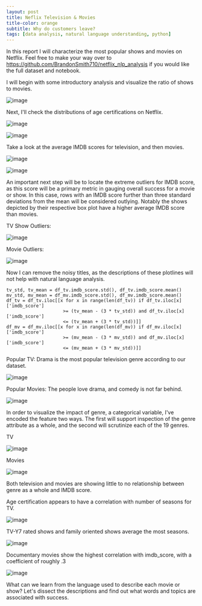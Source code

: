 ```yaml
---
layout: post
title: Neflix Television & Movies
title-color: orange
subtitle: Why do customers leave?
tags: [data analysis, natural language understanding, python]
---
```



In this report I will characterize the most popular shows and movies on Netflix.
Feel free to make your way over to https://github.com/BrandonSmith710/netflix_nlp_analysis if you would like the full dataset and notebook.

I will begin with some introductory analysis and visualize the ratio of shows to movies.

![image](https://user-images.githubusercontent.com/75755695/176339508-c5438251-698e-4c33-add0-1ce5486223f0.png)

Next, I'll check the distributions of age certifications on Netflix.

![image](https://user-images.githubusercontent.com/75755695/176339260-86cb7e08-7f68-4c3d-97ba-c827da1c3c6d.png)

![image](https://user-images.githubusercontent.com/75755695/176339443-4e0d078d-0911-486d-8168-25019e040824.png)

Take a look at the average IMDB scores for television, and then movies.

![image](https://user-images.githubusercontent.com/75755695/176340219-22639de1-a835-441b-8543-afb0a9e10b00.png)

![image](https://user-images.githubusercontent.com/75755695/176340345-c6c5571f-dc71-4254-83b0-238cef16ed97.png)

An important next step will be to locate the extreme outliers for IMDB score, as this score will be a primary metric in gauging overall success for a movie or show.
In this case, rows with an IMDB score further than three standard deviations from the mean will be considered outlying.
Notably the shows depicted by their respective box plot have a higher average IMDB score than movies.

TV Show Outliers:

![image](https://user-images.githubusercontent.com/75755695/176341099-ea9fc209-8690-4872-bcfb-c4013a622e71.png)

Movie Outliers:

![image](https://user-images.githubusercontent.com/75755695/176341151-a4c4a782-a9e7-4654-81d6-fcc28d0f594b.png)

Now I can remove the noisy titles, as the descriptions of these plotlines will not help with natural language analysis.

~~~
tv_std, tv_mean = df_tv.imdb_score.std(), df_tv.imdb_score.mean()
mv_std, mv_mean = df_mv.imdb_score.std(), df_mv.imdb_score.mean()
df_tv = df_tv.iloc[[x for x in range(len(df_tv)) if df_tv.iloc[x]['imdb_score']
                     >= (tv_mean - (3 * tv_std)) and df_tv.iloc[x]['imdb_score']
                     <= (tv_mean + (3 * tv_std))]]
df_mv = df_mv.iloc[[x for x in range(len(df_mv)) if df_mv.iloc[x]['imdb_score']
                     >= (mv_mean - (3 * mv_std)) and df_mv.iloc[x]['imdb_score']
                     <= (mv_mean + (3 * mv_std))]]
~~~

Popular TV: Drama is the most popular television genre according to our dataset.

![image](https://user-images.githubusercontent.com/75755695/176343327-a2f31c64-a6d9-449a-b2c7-5485c617e09e.png)

Popular Movies: The people love drama, and comedy is not far behind.

![image](https://user-images.githubusercontent.com/75755695/176343368-be795e30-9b5d-4d18-8d67-cf33a4b01fda.png)

In order to visualize the impact of genre, a categorical variable, I've encoded the feature two ways. The first will support inspection of the genre attribute as a whole, and the second will scrutinize each of the 19 genres.

TV

![image](https://user-images.githubusercontent.com/75755695/176342414-ad061681-4466-4f76-a800-890fdff9c05b.png)

Movies

![image](https://user-images.githubusercontent.com/75755695/176345486-67c1f00d-a058-44ba-8ed8-5917e012d5dd.png)

Both television and movies are showing little to no relationship between genre as a whole and IMDB score.


Age certification appears to have a correlation with number of seasons for TV.

![image](https://user-images.githubusercontent.com/75755695/176342770-543cbaa1-3864-497c-84e7-b290b8a643be.png)

TV-Y7 rated shows and family oriented shows average the most seasons.

![image](https://user-images.githubusercontent.com/75755695/176345627-48e93c87-ea89-4315-80e4-8c13df9cce5c.png)


Documentary movies show the highest correlation with imdb_score, with a coefficient of roughly .3

![image](https://user-images.githubusercontent.com/75755695/176345854-0aed310c-d6d5-452a-9ae3-23607334d764.png)


What can we learn from the language used to describe each movie or show? Let's dissect the descriptions and find out what words and topics are associated with success.

